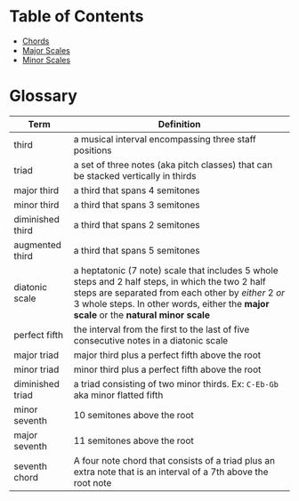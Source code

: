 # Table of Contents
* [Chords](chords.md)
* [Major Scales](scales-major.md)
* [Minor Scales](scales-minor.md)

# Glossary
| Term | Definition |
| ---- | ---------- |
| third | a musical interval encompassing three staff positions |
| triad | a set of three notes (aka pitch classes) that can be stacked vertically in thirds |
| major third | a third that spans 4 semitones |
| minor third | a third that spans 3 semitones |
| diminished third | a third that spans 2 semitones |
| augmented third | a third that spans 5 semitones |
| diatonic scale | a heptatonic (7 note) scale that includes 5 whole steps and 2 half steps, in which the two 2 half steps are separated from each other by _either_ 2 _or_ 3 whole steps. In other words, either the **major scale** or the **natural minor scale**  |
| perfect fifth | the interval from the first to the last of five consecutive notes in a diatonic scale |
| major triad |  major third plus a perfect fifth above the root|
| minor triad | minor third plus a perfect fifth above the root |
| diminished triad | a triad consisting of two minor thirds. Ex: `C-Eb-Gb` aka minor flatted fifth |
| minor seventh | 10 semitones above the root |
| major seventh | 11 semitones above the root |
| seventh chord |  A four note chord that consists of a triad plus an extra note that is an interval of a 7th above the root note |